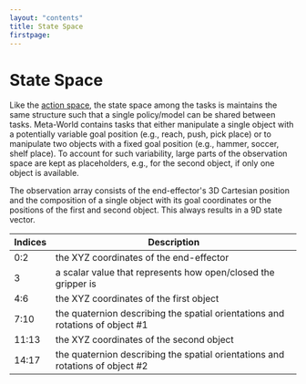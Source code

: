 ```yaml
---
layout: "contents"
title: State Space
firstpage:
---
```


# State Space

Like the [action space](action_space), the state space among the tasks is maintains the same structure such that a single policy/model can be shared between tasks.
Meta-World contains tasks that either manipulate a single object with a potentially variable goal position (e.g., reach, push, pick place) or to manipulate two objects with a fixed goal position (e.g., hammer, soccer, shelf place).
To account for such variability, large parts of the observation space are kept as placeholders, e.g., for the second object, if only one object is available.

The observation array consists of the end-effector's 3D Cartesian position and the composition of a single object with its goal coordinates or the positions of the first and second object.
This always results in a 9D state vector.

| Indices | Description |
|---------|-------------|
| 0:2 | the XYZ coordinates of the end-effector |
| 3 | a scalar value that represents how open/closed the gripper is |
| 4:6 | the XYZ coordinates of the first object |
| 7:10 | the quaternion describing the spatial orientations and rotations of object #1 |
| 11:13 | the XYZ coordinates of the second object |
| 14:17 | the quaternion describing the spatial orientations and rotations of object #2 |
